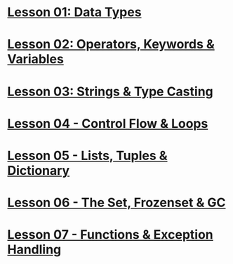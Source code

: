 # [Lesson 01: Data Types](https://colab.research.google.com/drive/1rXPCVw6QAcagyyuAc_F40l60i9wL6mYk?usp=sharing)

# [Lesson 02: Operators, Keywords & Variables](https://colab.research.google.com/drive/13cD6aQrWjSixRXlfxpW_S-53xguPW4-q?usp=sharing)

# [Lesson 03: Strings & Type Casting](https://colab.research.google.com/drive/1_pFy63oLCkNryK0vbTBR7IypgocMD2eL?usp=sharing)

# [Lesson 04 - Control Flow & Loops](https://colab.research.google.com/drive/1IWK3vtsQ2PLqyhI_QNV_ri_WaxzVNxIn?usp=sharing)

# [Lesson 05 - Lists, Tuples & Dictionary](https://colab.research.google.com/drive/1_pJrMTQMCBr8XHGEgxpbPNQIeyMpOKZ4?usp=sharing)

# [Lesson 06 - The Set, Frozenset & GC](https://colab.research.google.com/drive/1q8xYFk_sT9kfi-c3RYPk9U5ACju4ouvO?usp=sharing)

# [Lesson 07 - Functions & Exception Handling](https://colab.research.google.com/drive/1tS2Efu1_9PdXXfg7qVOTk9Wng2nsTJA8?usp=sharing)

 

